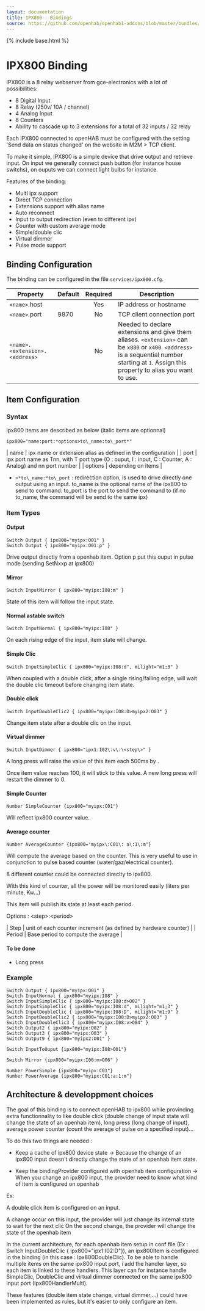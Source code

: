 ```yaml
---
layout: documentation
title: IPX800 - Bindings
source: https://github.com/openhab/openhab1-addons/blob/master/bundles/binding/org.openhab.binding.ipx800/README.md
---
```


<!-- Attention authors: Do not edit directly. Please add your changes to the appropriate source repository -->

{% include base.html %}

# IPX800 Binding

IPX800 is a 8 relay webserver from gce-electronics with a lot of possibilities:

* 8 Digital Input
* 8 Relay (250v/ 10A / channel)
* 4 Analog Input
* 8 Counters
* Ability to cascade up to 3 extensions for a total of 32 inputs / 32 relay

Each IPX800 connected to openHAB must be configured with the setting 'Send data on status changed' on the website in M2M > TCP client.

To make it simple, IPX800 is a simple device that drive output and retrieve input. On input we generally connect push button (for instance house switchs), on ouputs we can connect light bulbs for instance.

Features of the binding:

 * Multi ipx support
 * Direct TCP connection
 * Extensions support with alias name
 * Auto reconnect
 * Input to output redirection (even to different ipx)
 * Counter with custom average mode
 * Simple/double clic
 * Virtual dimmer
 * Pulse mode support

## Binding Configuration

The binding can be configured in the file `services/ipx800.cfg`.

| Property  | Default | Required | Description |
|-----------|---------|:--------:|-------------|
| `<name>`.host | | Yes | IP address or hostname |
| `<name>`.port | 9870 | No | TCP client connection port |
| `<name>.<extension>.<address>` | | No | Needed to declare extensions and give them aliases.  `<extension>` can be `x880` or `x400`.  `<address>` is a sequential number starting at `1`.  Assign this property to alias you want to use. |

## Item Configuration

### Syntax

ipx800 items are described as below (italic items are optionnal)

```
ipx800="name:port:*options>to\_name:to\_port*"
```

| name | ipx name or extension alias as defined in the configuration |
| port | ipx port name as Tnn, with T port type (O : ouput, I : input, C : Counter, A : Analog) and nn port number |
| options | depending on items |

* `>*to\_name:*to\_port` : redirection option, is used to drive directly one output using an input. to\_name is the optional name of the ipx800 to send to command. to\_port is the port to send the command to (if no to_name, the command will be send to the same ipx)

### Item Types

#### Output

```
Switch Output { ipx800="myipx:O01" }
Switch Output { ipx800="myipx:O01:p" }
```

Drive output directly from a openhab item. Option p put this ouput in pulse mode (sending SetNxxp at ipx800)

#### Mirror

```
Switch InputMirror { ipx800="myipx:I08:m" }
```

State of this item will follow the input state.

#### Normal astable switch

```
Switch InputNormal { ipx800="myipx:I08" }
```

On each rising edge of the input, item state will change.

#### Simple Clic

```
Switch InputSimpleClic { ipx800="myipx:I08:d", milight="m1;3" }
```

When coupled with a double click, after a single rising/falling edge, will wait the double clic timeout before changing item state.

#### Double click

```
Switch InputDoubleClic2 { ipx800="myipx:I08:D>myipx2:O03" }
```

Change item state after a double clic on the input.

#### Virtual dimmer

```
Switch InputDimmer { ipx800="ipx1:I02\:v\:\<step\>" }
```

A long press will raise the value of this item each 500ms by <step>.

Once item value reaches 100, it will stick to this value. A new long press will restart the dimmer to 0.

#### Simple Counter

```
Number SimpleCounter {ipx800="myipx:C01"}
```

Will reflect ipx800 counter value.

#### Average counter

```
Number AverageCounter {ipx800="myipx\:C01\: a\:1\:m"}
```

Will compute the average based on the counter. This is very useful to use in conjunction to pulse based counter (water/gaz/electrical counter). 

8 different counter could be connected direclty to ipx800.

With this kind of counter, all the power will be monitored easily (liters per minute, Kw...)

This item will publish its state at least each period.

Options : \<step\>\:\<period\>

| Step | unit of each counter increment (as defined by hardware counter) |
| Period | Base period to compute the average |


#### To be done

* Long press


### Example

```
Switch Output { ipx800="myipx:O01" }
Switch InputNormal { ipx800="myipx:I08" }
Switch InputSimpleClic { ipx800="myipx:I08:d>O02" }
Switch InputSimpleClic { ipx800="myipx:I08:d", milight="m1;3" }
Switch InputDoubleClic { ipx800="myipx:I08:D", milight="m1;9" }
Switch InputDoubleClic2 { ipx800="myipx:I08:D>myipx2:O03" }
Switch InputDoubleClic3 { ipx800="myipx:I08:v>O04" }
Switch Output2 { ipx800="myipx:O02" }
Switch Output3 { ipx800="myipx:O03" }
Switch Output9 { ipx800="myipx2:O01" }

Switch InputToOuput {ipx800="myipx:I08>O01"}

Switch Mirror {ipx800="myipx:I06:m>O06" }

Number PowerSimple {ipx800="myipx:C01"}
Number PowerAverage {ipx800="myipx:C01:a:1:m"}
```

## Architecture & developpment choices

The goal of this binding is to connect openHAB to ipx800 while provinding extra functionnality to like double click (double change of input state will change the state of an openhab item), long press (long change of input), average power counter (count the average of pulse on a specified input)...

To do this two things are needed :

* Keep a cache of ipx800 device state -> Because the change of an ipx800 input doesn't directly change the state of an openhab item state.

* Keep the bindingProvider configured with openhab item configuration -> When you change an ipx800 input, the provider need to know what kind of item is configured on openhab

Ex:

A double click item is configured on an input.

A change occur on this input, the provider will just change its internal state to wait for the next clic
On the second change, the provider will change the state of the openhab item

In the current architecture, for each openhab item setup in conf file (Ex : Switch InputDoubleClic { ipx800="ipx1:I02:D"}), an ipx800Item is configured in the binding (in this case : Ipx800DoubleClic).
To be able to handle multiple items on the same ipx800 input port, i add the handler layer, so each item is linked to these handlers. This layer can for instance handle SimpleClic, DoubleClic and virtual dimmer connected on the same ipx800 input port (Ipx800HandlerMulti).

These features (double item state change, virtual dimmer,...) could have been implemented as rules, but it's easier to only configure an item.
